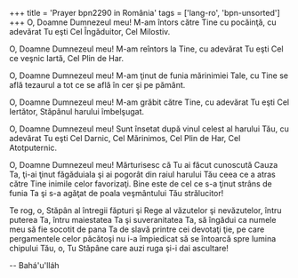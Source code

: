 +++
title = 'Prayer bpn2290 in România'
tags = ['lang-ro', 'bpn-unsorted']
+++
O, Doamne Dumnezeul meu! M-am întors către Tine cu pocăinţă, cu adevărat Tu eşti Cel Îngăduitor, Cel Milostiv.

O, Doamne Dumnezeul meu! M-am reîntors la Tine, cu adevărat Tu eşti Cel ce veşnic Iartă, Cel Plin de Har.

O, Doamne Dumnezeul meu! M-am ţinut de funia mărinimiei Tale, cu Tine se află tezaurul a tot ce se află în cer şi pe pământ.

O, Doamne Dumnezeul meu! M-am grăbit către Tine, cu adevărat Tu eşti Cel Iertător, Stăpânul harului îmbelşugat.

O, Doamne Dumnezeul meu! Sunt însetat după vinul celest al harului Tău, cu adevărat Tu eşti Cel Darnic, Cel Mărinimos, Cel Plin de Har, Cel Atotputernic.

O, Doamne Dumnezeul meu! Mărturisesc că Tu ai făcut cunoscută Cauza Ta, ţi-ai ţinut făgăduiala şi ai pogorât din raiul harului Tău ceea ce a atras către Tine inimile celor favorizaţi. Bine este de cel ce s-a ţinut strâns de funia Ta şi s-a agăţat de poala veşmântului Tău strălucitor!

Te rog, o, Stăpân al întregii făpturi şi Rege al văzutelor şi nevăzutelor, întru puterea Ta, întru maiestatea Ta şi suveranitatea Ta, să îngădui ca numele meu să fie socotit de pana Ta de slavă printre cei devotaţi ţie, pe care pergamentele celor păcătoşi nu i-a împiedicat să se întoarcă spre lumina chipului Tău, o, Tu Stăpâne care auzi ruga şi-i dai ascultare!

-- Bahá'u'lláh
